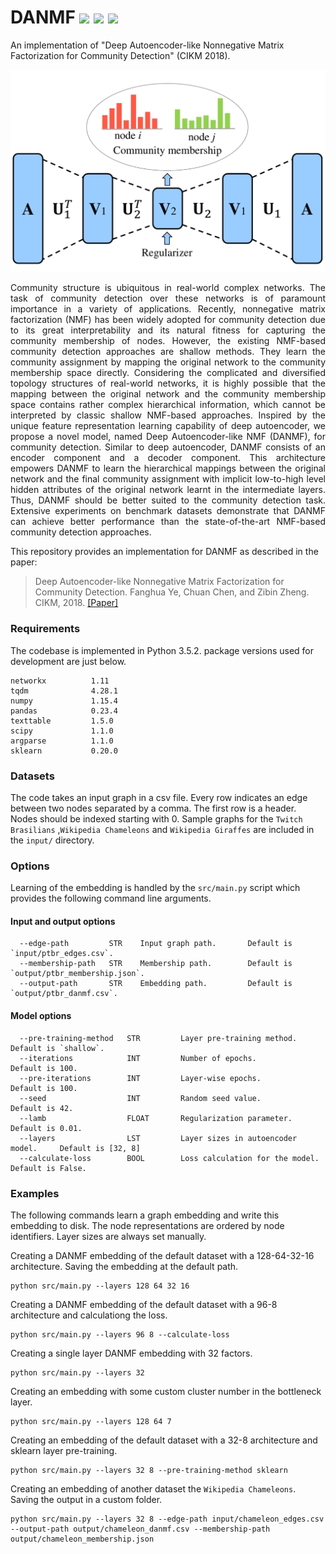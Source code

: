DANMF 	<img src="https://img.shields.io/badge/stars-70+-blue.svg"/>
        <img src="https://img.shields.io/badge/forks-10+-blue.svg"/>
	<img src="https://img.shields.io/badge/license-CC0-blue.svg"/>
============================================
An implementation of "Deep Autoencoder-like Nonnegative Matrix Factorization for Community Detection" (CIKM 2018).

<div style="text-align:center"><img src ="danmf.jpg" ,width=720/></div>
<p align="justify">
Community structure is ubiquitous in real-world complex networks. The task of community detection over these networks is of paramount importance in a variety of applications. Recently, nonnegative matrix factorization (NMF) has been widely adopted for community detection due to its great interpretability and its natural fitness for capturing the community membership of nodes. However, the existing NMF-based community detection approaches are shallow methods. They learn the community assignment by mapping the original network to the community membership space directly. Considering the complicated and diversified topology structures of real-world networks, it is highly possible that the mapping between the original network and the community membership space contains rather complex hierarchical information, which cannot be interpreted by classic shallow NMF-based approaches. Inspired by the unique feature representation learning capability of deep autoencoder, we propose a novel model, named Deep Autoencoder-like NMF (DANMF), for community detection. Similar to deep autoencoder, DANMF consists of an encoder component and a decoder component. This architecture empowers DANMF to learn the hierarchical mappings between the original network and the final community  assignment  with  implicit  low-to-high  level  hidden attributes of the original network learnt in the intermediate layers. Thus, DANMF should be better suited to the community detection task. Extensive experiments on benchmark datasets demonstrate that DANMF can achieve better performance than the state-of-the-art NMF-based community detection approaches.</p>

This repository provides an implementation for DANMF as described in the paper:

> Deep Autoencoder-like Nonnegative Matrix Factorization for Community Detection.
> Fanghua Ye, Chuan Chen, and Zibin Zheng.
> CIKM, 2018.
> [[Paper]](https://smartyfh.com/Documents/18DANMF.pdf)


### Requirements

The codebase is implemented in Python 3.5.2. package versions used for development are just below.
```
networkx          1.11
tqdm              4.28.1
numpy             1.15.4
pandas            0.23.4
texttable         1.5.0
scipy             1.1.0
argparse          1.1.0
sklearn           0.20.0
```
### Datasets

The code takes an input graph in a csv file. Every row indicates an edge between two nodes separated by a comma. The first row is a header. Nodes should be indexed starting with 0. Sample graphs for the `Twitch Brasilians` ,`Wikipedia Chameleons` and `Wikipedia Giraffes` are included in the  `input/` directory. 

### Options

Learning of the embedding is handled by the `src/main.py` script which provides the following command line arguments.

#### Input and output options

```
  --edge-path         STR    Input graph path.       Default is `input/ptbr_edges.csv`.
  --membership-path   STR    Membership path.        Default is `output/ptbr_membership.json`.
  --output-path       STR    Embedding path.         Default is `output/ptbr_danmf.csv`.
```

#### Model options

```
  --pre-training-method   STR         Layer pre-training method.            Default is `shallow`. 
  --iterations            INT         Number of epochs.                     Default is 100.
  --pre-iterations        INT         Layer-wise epochs.                    Default is 100.
  --seed                  INT         Random seed value.                    Default is 42.
  --lamb                  FLOAT       Regularization parameter.             Default is 0.01.
  --layers                LST         Layer sizes in autoencoder model.     Default is [32, 8]
  --calculate-loss        BOOL        Loss calculation for the model.       Default is False.  
```

### Examples

The following commands learn a graph embedding and write this embedding to disk. The node representations are ordered by node identifiers. Layer sizes are always set manually.

Creating a DANMF embedding of the default dataset with a 128-64-32-16 architecture. Saving the embedding at the default path.
```
python src/main.py --layers 128 64 32 16
```
Creating a DANMF embedding of the default dataset with a 96-8 architecture and calculationg the loss.
```
python src/main.py --layers 96 8 --calculate-loss
```
Creating a single layer DANMF embedding with 32 factors.
```
python src/main.py --layers 32
```
Creating an embedding with some custom cluster number in the bottleneck layer.
```
python src/main.py --layers 128 64 7
```
Creating an embedding of the default dataset with a 32-8 architecture and sklearn layer pre-training.
```
python src/main.py --layers 32 8 --pre-training-method sklearn
```
Creating an embedding of another dataset the `Wikipedia Chameleons`. Saving the output in a custom folder.
```
python src/main.py --layers 32 8 --edge-path input/chameleon_edges.csv --output-path output/chameleon_danmf.csv --membership-path output/chameleon_membership.json
```
